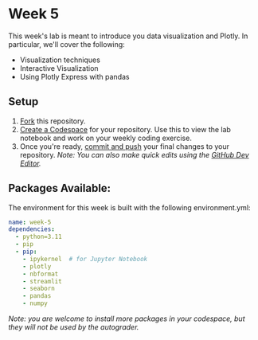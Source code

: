 # Week 5

This week's lab is meant to introduce you data visualization and Plotly. In particular, we'll cover the following:

- Visualization techniques
- Interactive Visualization
- Using Plotly Express with pandas

## Setup

1. [Fork](https://docs.github.com/en/pull-requests/collaborating-with-pull-requests/working-with-forks/fork-a-repo#forking-a-repository) this repository.
2. [Create a Codespace](https://docs.github.com/en/codespaces/developing-in-a-codespace/creating-a-codespace-for-a-repository#creating-a-codespace-for-a-repository) for your repository. Use this to view the lab notebook and work on your weekly coding exercise.
3. Once you're ready, [commit and push](https://docs.github.com/en/codespaces/developing-in-a-codespace/using-source-control-in-your-codespace#committing-your-changes) your final changes to your repository. *Note: You can also make quick edits using the [GitHub Dev Editor](https://docs.github.com/en/codespaces/the-githubdev-web-based-editor#opening-the-githubdev-editor).*

## Packages Available:

The environment for this week is built with the following environment.yml:

```yml
name: week-5
dependencies:
  - python=3.11
  - pip
  - pip:
    - ipykernel  # for Jupyter Notebook
    - plotly
    - nbformat
    - streamlit
    - seaborn
    - pandas
    - numpy
```

*Note: you are welcome to install more packages in your codespace, but they will not be used by the autograder.*

